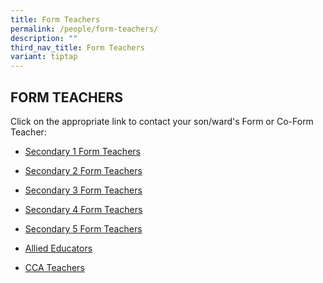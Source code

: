 ```yaml
---
title: Form Teachers
permalink: /people/form-teachers/
description: ""
third_nav_title: Form Teachers
variant: tiptap
---
```

<h2>FORM TEACHERS</h2>
<p>Click on the appropriate link to contact your son/ward's Form or Co-Form
Teacher:</p>
<ul>
<li>
<p><a href="/people/form-teachers/secondary1/" rel="noopener noreferrer nofollow" target="_blank">Secondary 1 Form Teachers</a>
</p>
</li>
<li>
<p><a href="/people/form-teachers/secondary2/" rel="noopener noreferrer nofollow" target="_blank">Secondary 2 Form Teachers</a>
</p>
</li>
<li>
<p><a href="/people/form-teachers/secondary3/" rel="noopener noreferrer nofollow" target="_blank">Secondary 3 Form Teachers</a>
</p>
</li>
<li>
<p><a href="/people/form-teachers/secondary4/" rel="noopener noreferrer nofollow" target="_blank">Secondary 4 Form Teachers</a>
</p>
</li>
<li>
<p><a href="/people/form-teachers/secondary5/" rel="noopener noreferrer nofollow" target="_blank">Secondary 5 Form Teachers</a>
</p>
</li>
<li>
<p><a href="/people/form-and-subject-teachers/allied-educators/" rel="noopener noreferrer nofollow" target="_blank">Allied Educators</a>
</p>
</li>
<li>
<p><a href="/people/form-teachers/cca-teachers/" rel="noopener noreferrer nofollow" target="_blank">CCA Teachers</a>
</p>
</li>
</ul>
<p></p>